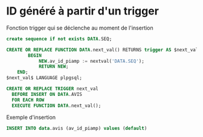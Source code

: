 # ID généré à partir d'un trigger

Fonction trigger qui se déclenche au moment de l'insertion

```sql
create sequence if not exists DATA.SEQ;

CREATE OR REPLACE FUNCTION DATA.next_val() RETURNS trigger AS $next_val$
        BEGIN
            NEW.av_id_piamp := nextval('DATA.SEQ');
    	    RETURN NEW;
	END;
$next_val$ LANGUAGE plpgsql;

CREATE OR REPLACE TRIGGER next_val
  BEFORE INSERT ON DATA.AVIS
  FOR EACH ROW
  EXECUTE FUNCTION DATA.next_val();
```

Exemple d'insertion

```sql
INSERT INTO data.avis (av_id_piamp) values (default)
```
